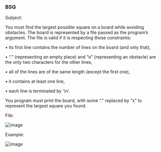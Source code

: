 ### BSQ


Subject:

You must find the largest possible square on a board while avoiding obstacles.
The board is represented by a file passed as the program’s argument. The file is valid if it is respecting those
constraints:

• its first line contains the number of lines on the board (and only that),

• “.” (representing an empty place) and “o” (representing an obstacle) are the only two characters for the
other lines,

• all of the lines are of the same length (except the first one),

• it contains at least one line,

• each line is terminated by ‘\n’.

You program must print the board, with some “.” replaced by “x” to represent the largest square you found.


File:

![image](https://user-images.githubusercontent.com/65818912/158601721-ada5a402-24b6-4c85-9783-31206d13c68d.png)

Example:

![image](https://user-images.githubusercontent.com/65818912/158601883-da76e385-808a-47b7-8eef-92d925ab369b.png)

